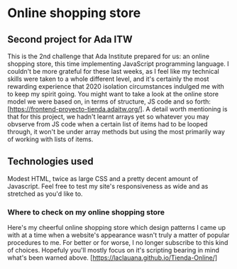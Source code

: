 # Online shopping store

## Second project for Ada ITW

This is the 2nd challenge that Ada Institute prepared for us: an online shopping store, this time implementing JavaScript programming language. I couldn't be more grateful for these last weeks, as I feel like my technical skills were taken to a whole different level, and it's certainly the most rewarding experience that 2020 isolation circumstances indulged me with to keep my spirit going. You might want to take a look at the online store model we were based on, in terms of structure, JS code and so forth: [https://frontend-proyecto-tienda.adaitw.org/].
A detail worth mentioning is that for this project, we hadn't learnt arrays yet so whatever you may obvserve from JS code when a certain list of items had to be looped through, it won't be under array methods but using the most primarily way of working with lists of items.

## Technologies used

Modest HTML, twice as large CSS and a pretty decent amount of Javascript. Feel free to test my site's responsiveness as wide and as stretched as you'd like to.

### Where to check on my online shopping store

Here's my cheerful online shopping store which design patterns I came up with at a time when a website's appearance wasn't truly a matter of popular procedures to me. For better or for worse, I no longer subscribe to this kind of choices. Hopefuly you'll mostly focus on it's scripting bearing in mind what's been warned above.
[https://laclauana.github.io/Tienda-Online/]
